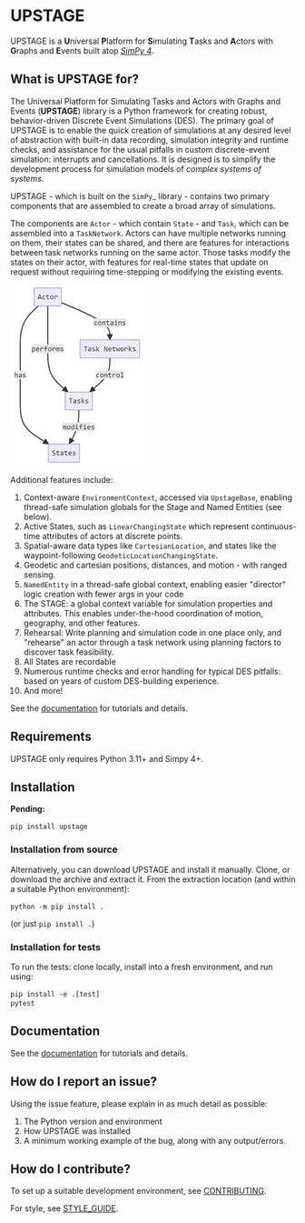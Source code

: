 # UPSTAGE

UPSTAGE is a **U**niversal **P**latform for **S**imulating
**T**asks and **A**ctors with **G**raphs and **E**vents built atop
[*SimPy 4*][simpy].

## What is UPSTAGE for?

The Universal Platform for Simulating Tasks and Actors with Graphs and Events (**UPSTAGE**) library is a Python framework for creating robust, behavior-driven Discrete Event Simulations (DES). The primary goal of UPSTAGE is to enable the quick creation of simulations at any desired level of abstraction with built-in data recording, simulation integrity and runtime checks, and assistance for the usual pitfalls in custom discrete-event simulation: interrupts and cancellations. It is designed is to simplify the development process for simulation models of *complex systems of systems*.

UPSTAGE - which is built on the `SimPy`_ library - contains two primary components that are assembled to create a broad array of simulations.

The components are `Actor` - which contain `State` - and `Task`, which can be assembled into a `TaskNetwork`. Actors can have multiple networks running on them, their states can be shared, and there are features for interactions between task networks running on the same actor. Those tasks modify the states on their actor, with features for
real-time states that update on request without requiring time-stepping or modifying the existing events.

![image](docs/source/_static/upstage-flow.png)

Additional features include:

1. Context-aware `EnvironmentContext`, accessed via `UpstageBase`, enabling thread-safe simulation globals for the Stage and Named Entities (see below).
1. Active States, such as `LinearChangingState` which represent continuous-time attributes of actors at discrete points.
1. Spatial-aware data types like `CartesianLocation`, and states like the waypoint-following `GeodeticLocationChangingState`.
1. Geodetic and cartesian positions, distances, and motion - with ranged sensing.
1. `NamedEntity` in a thread-safe global context, enabling easier "director" logic creation with fewer args in your code
1. The STAGE: a global context variable for simulation properties and attributes. This enables under-the-hood coordination of motion, geography, and other features.
1. Rehearsal: Write planning and simulation code in one place only, and "rehearse" an actor through a task network using planning factors to discover task feasibility.
1. All States are recordable
1. Numerous runtime checks and error handling for typical DES pitfalls: based on years of custom DES-building experience.
1. And more!

See the [documentation](https://gtri.github.io/upstage) for tutorials and details.

## Requirements

UPSTAGE only requires Python 3.11+ and Simpy 4+.

## Installation

**Pending:**

```console
pip install upstage
```

### Installation from source

Alternatively, you can download UPSTAGE and install it manually. Clone, or download the archive and extract it. From the extraction location (and within a suitable Python environment):

```console
python -m pip install .
```

(or just `pip install .`)

### Installation for tests

To run the tests: clone locally, install into a fresh environment, and run using:

```console
pip install -e .[test]
pytest
```

## Documentation

See the [documentation](https://JamesArruda.github.io/upstage) for tutorials and details.

## How do I report an issue?

Using the issue feature, please explain in as much detail as possible:

1. The Python version and environment
2. How UPSTAGE was installed
3. A minimum working example of the bug, along with any output/errors.

## How do I contribute?

To set up a suitable development environment, see [CONTRIBUTING](CONTRIBUTING.md).

For style, see [STYLE_GUIDE](STYLE_GUIDE.md).

[simpy]: https://gitlab.com/team-simpy/simpy/
